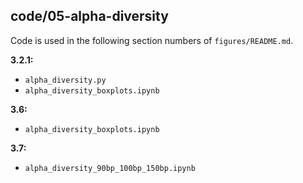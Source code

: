 ## code/05-alpha-diversity

Code is used in the following section numbers of `figures/README.md`.

**3.2.1:**

* `alpha_diversity.py`
* `alpha_diversity_boxplots.ipynb`

**3.6:**

* `alpha_diversity_boxplots.ipynb`

**3.7:**

* `alpha_diversity_90bp_100bp_150bp.ipynb`
